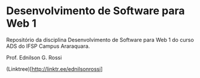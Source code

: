 # Desenvolvimento de Software para Web 1
Repositório da disciplina Desenvolvimento de Software para Web 1 do curso ADS do IFSP Campus Araraquara.

Prof. Ednilson G. Rossi

(Linktree)[http://linktr.ee/ednilsonrossi]
